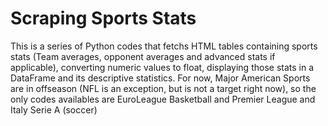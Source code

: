 # Scraping Sports Stats
This is a series of Python codes that fetchs HTML tables containing sports stats (Team averages, opponent averages and advanced stats if applicable), converting numeric values to float, displaying those stats in a DataFrame and its descriptive statistics.
For now, Major American Sports are in offseason (NFL is an exception, but is not a target right now), so the only codes availables are EuroLeague Basketball and Premier League and Italy Serie A (soccer)
